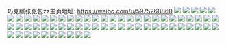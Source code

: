 巧克腻张张包zz主页地址: https://weibo.com/u/5975268860 
![](https://wx4.sinaimg.cn/mw2000/006wnCocly1h8xltvzvcoj30pz0pqmzu.jpg) 
![](https://wx4.sinaimg.cn/mw2000/006wnCocly1h8rwn9ap7bj30op0oln2s.jpg) 
![](https://wx4.sinaimg.cn/mw2000/006wnCocly1h80ch5l4dfj30v91votcc.jpg) 
![](https://wx4.sinaimg.cn/mw2000/006wnCocly1h80chc6c1gj306807vdg8.jpg) 
![](https://wx4.sinaimg.cn/mw2000/006wnCocly1h7uifue940j33k02o0u0y.jpg) 
![](https://wx4.sinaimg.cn/mw2000/006wnCocly1h72pv83ijtj30u00q3js4.jpg) 
![](https://wx4.sinaimg.cn/mw2000/006wnCocly1h5gqwxa2jjj30u00u0wnc.jpg) 
![](https://wx4.sinaimg.cn/mw2000/006wnCocly1h5gqwm0f12j30s80tjaf3.jpg) 
![](https://wx4.sinaimg.cn/mw2000/006wnCocly1h443at36ppj30oi17lk1p.jpg) 
![](https://wx4.sinaimg.cn/mw2000/006wnCocly1h3qfkdfgyuj30tu0x7k2w.jpg) 
![](https://wx4.sinaimg.cn/mw2000/006wnCocly1h3n55s8badj30ti0ffmyj.jpg) 
![](https://wx4.sinaimg.cn/mw2000/006wnCocly1h3n55sp9b2j30wi1ycds1.jpg) 
![](https://wx4.sinaimg.cn/mw2000/006wnCocly1h2po1vio8lj30n00mowgn.jpg) 
![](https://wx4.sinaimg.cn/mw2000/006wnCocly1h2hkdrm141j30hs0hs408.jpg) 
![](https://wx4.sinaimg.cn/mw2000/006wnCocly1h2bu76z4fbj30qo0lfdj5.jpg) 
![](https://wx4.sinaimg.cn/mw2000/006wnCocly1h2bu76q39qj30g00g0410.jpg) 
![](https://wx4.sinaimg.cn/mw2000/006wnCocly1h175dzm02zj30m90m9gpd.jpg) 
![](https://wx4.sinaimg.cn/mw2000/006wnCocly1h0xunw6b3gj31q52avkjn.jpg) 
![](https://wx4.sinaimg.cn/mw2000/006wnCocly1h0xunurkbmj31ba0zg7c7.jpg) 
![](https://wx4.sinaimg.cn/mw2000/006wnCocly1h0r5efd5y3j30u00mxdhv.jpg) 
![](https://wx4.sinaimg.cn/mw2000/006wnCocly1h0ovmetof9j30fs0fsq2t.jpg) 
![](https://wx4.sinaimg.cn/mw2000/006wnCocly1h0l71hxwnjj30qo0q8dhs.jpg) 
![](https://wx4.sinaimg.cn/mw2000/006wnCocly1h07608o8ioj30ri10tgoa.jpg) 
![](https://wx4.sinaimg.cn/mw2000/006wnCocly1h04sa6mkyej30u01hcalx.jpg) 
![](https://wx4.sinaimg.cn/mw2000/006wnCocly1h02hfnu1lej30u01hcgx5.jpg) 
![](https://wx4.sinaimg.cn/mw2000/006wnCocly1gzzfoaks4cg30hs0hs0xx.jpg) 
![](https://wx4.sinaimg.cn/mw2000/006wnCocly1gzvlb1lmz8j30wi12f795.jpg) 
![](https://wx4.sinaimg.cn/mw2000/006wnCocly1gzl7moxexbj31o01o04qp.jpg) 
![](https://wx4.sinaimg.cn/mw2000/006wnCocly1gzl7mpgr84j31o01o0tzf.jpg) 
![](https://wx4.sinaimg.cn/mw2000/006wnCocly1gyzh1f27bij309807b0sl.jpg) 
![](https://wx4.sinaimg.cn/mw2000/006wnCocly1gxw19xz21wj33402c0e81.jpg) 
![](https://wx4.sinaimg.cn/mw2000/006wnCocly1gx7rcjxt37j32c03407wi.jpg) 
![](https://wx4.sinaimg.cn/mw2000/006wnCocly1gx7rchrowij32c0340u0y.jpg) 
![](https://wx4.sinaimg.cn/mw2000/006wnCocly1gwqmyr853pj30u01sxqbr.jpg) 
![](https://wx4.sinaimg.cn/mw2000/006wnCocgy1gqsleenxucj32c0340kjn.jpg) 
![](https://wx4.sinaimg.cn/mw2000/006wnCocgy1gqslegq3l1j32c03407wi.jpg) 
![](https://wx4.sinaimg.cn/mw2000/006wnCocgy1gqsleiong6j32c0340x6q.jpg) 
![](https://wx4.sinaimg.cn/mw2000/006wnCocgy1gqslebrqvdj32c03407wi.jpg) 
![](https://wx4.sinaimg.cn/mw2000/006wnCocgy1gqslel5gtsj33402c0kjm.jpg) 
![](https://wx4.sinaimg.cn/mw2000/006wnCocgy1gqslenvbuqj32c0340qv5.jpg) 
![](https://wx4.sinaimg.cn/mw2000/006wnCocgy1gqsleqyzcyj32c03404qr.jpg) 
![](https://wx4.sinaimg.cn/mw2000/006wnCocgy1gqsleuaoo2j32c0340b2a.jpg) 
![](https://wx4.sinaimg.cn/mw2000/006wnCocgy1gqslexnrh3j33402c0kjl.jpg) 
![](https://wx4.sinaimg.cn/mw2000/006wnCocgy1gqnnjvk02aj32c0340x6q.jpg) 
![](https://wx4.sinaimg.cn/mw2000/006wnCocgy1gqdgmlb5g9j30qz1byqml.jpg) 
![](https://wx4.sinaimg.cn/mw2000/006wnCocly1gmd2kv9mxaj32o02o0x6q.jpg) 
![](https://wx4.sinaimg.cn/mw2000/006wnCocly1gmd2kwmuf5j32o02o0hdu.jpg) 
![](https://wx4.sinaimg.cn/mw2000/006wnCocly1gmd2kypwksj31w01w07wi.jpg) 
![](https://wx4.sinaimg.cn/mw2000/006wnCocly1gmd2l0nh3sj32o02o0kjm.jpg) 
![](https://wx4.sinaimg.cn/mw2000/006wnCocly1gmd2l9hl3ij34i81psx6s.jpg) 
![](https://wx4.sinaimg.cn/mw2000/006wnCocly1gmd2l2g5eyj32o02o0hdv.jpg) 
![](https://wx4.sinaimg.cn/mw2000/006wnCocly1gmd2la6ay8j31400u04dh.jpg) 
![](https://wx4.sinaimg.cn/mw2000/006wnCocly1gmd2lja8p3j32o02o01ky.jpg) 
![](https://wx4.sinaimg.cn/mw2000/006wnCocly1gmd2lahlffj30u0140dkm.jpg) 
![](https://wx4.sinaimg.cn/mw2000/006wnCocgy1gi29tlbfjqj33k02o0qv6.jpg) 
![](https://wx4.sinaimg.cn/mw2000/006wnCocgy1gi29so1a2wj31s02dchdw.jpg) 
![](https://wx4.sinaimg.cn/mw2000/006wnCocgy1gi29t2s9i7j33402c04qt.jpg) 
![](https://wx4.sinaimg.cn/mw2000/006wnCocgy1gi29t9hw4yj32c0340nph.jpg) 
![](https://wx4.sinaimg.cn/mw2000/006wnCocgy1gi29skao6nj31lk1qd1kx.jpg) 
![](https://wx4.sinaimg.cn/mw2000/006wnCocgy1gi29tftkboj33k02o04qt.jpg) 
![](https://wx4.sinaimg.cn/mw2000/006wnCocgy1gi29svt3r8j33402c0qv9.jpg) 
![](https://wx4.sinaimg.cn/mw2000/006wnCocgy1gi29th326lj30u0140kab.jpg) 
![](https://wx4.sinaimg.cn/mw2000/006wnCocgy1gi29tnnnhrj33k02o0b2b.jpg) 
![](https://wx4.sinaimg.cn/mw2000/006wnCocgy1gi29trcom4j32if2be7wi.jpg) 
![](https://wx4.sinaimg.cn/mw2000/006wnCocgy1gi29ttealxj33k02o0b2b.jpg) 
